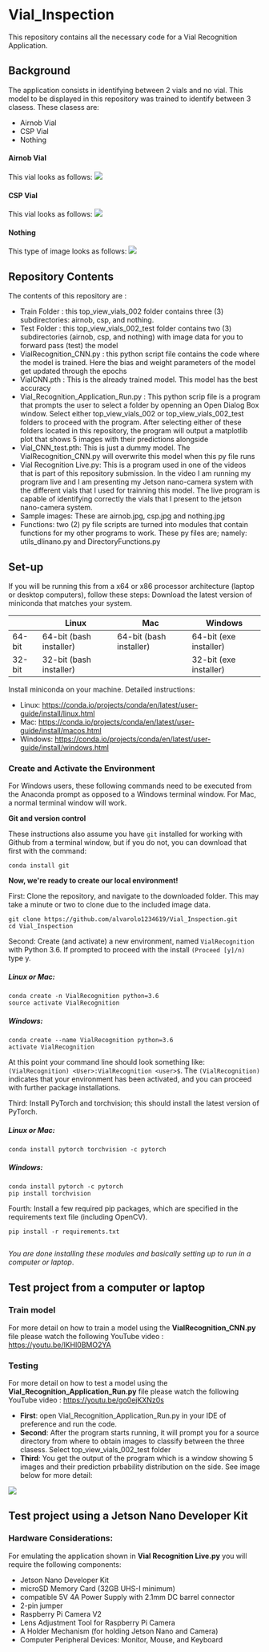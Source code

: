 # Vial_Inspection
This repository contains all the necessary code for a Vial Recognition Application. 

## Background
The application consists in identifying between 2 vials and no vial. This model to be displayed in this repository was trained to identify between 3 clasess. These clasess are:

* Airnob Vial
* CSP Vial
* Nothing

#### Airnob Vial
 This vial looks as follows: 
 ![](airnob.jpg)
#### CSP Vial
 This vial looks as follows:
 ![](csp.jpg)

#### Nothing
This type of image looks as follows:
![](nothing.jpg)
 

## Repository Contents
The contents of this repository are :
  * Train Folder : this top_view_vials_002 folder contains three (3) subdirectories: airnob, csp, and nothing. 
  * Test Folder : this top_view_vials_002_test folder contains two (3) subdirectories (airnob, csp, and nothing) with image data for you to forward pass (test) the model
  * VialRecognition_CNN.py : this python script file contains the code where the model is trained. Here the bias and weight parameters of the model get updated through the epochs
  * VialCNN.pth : This is the already trained model. This model has the best accuracy
  * Vial_Recognition_Application_Run.py : This python scrip file is a program that prompts the user to select a folder by openning an Open Dialog Box window. Select either top_view_vials_002 or top_view_vials_002_test folders to proceed with the program. After selecting either of these folders located in this repository, the program will output a matplotlib plot that shows 5 images with their predictions alongside
  * Vial_CNN_test.pth: This is just a dummy model. The VialRecognition_CNN.py will overwrite this model when this py file runs
  * Vial Recognition Live.py: This is a program used in one of the videos that is part of this repository submission. In the video I am running my program live and I am presenting my Jetson nano-camera system with the different vials that I used for trainning this model. The live program is capable of identifying correctly the vials that I present to the jetson nano-camera system.
  * Sample images: These are airnob.jpg, csp.jpg and nothing.jpg
  * Functions: two (2) py file scripts are turned into modules that contain functions for my other programs to work. These py files are; namely:   utils_dlinano.py and DirectoryFunctions.py

## Set-up
If you will be running this from a x64 or x86 processor architecture (laptop or desktop computers), follow these steps:
Download the latest version of miniconda that matches your system.

|   | Linux	| Mac	| Windows|
----|-------|-----|--------|
64-bit |	64-bit (bash installer) |	64-bit (bash installer)|	64-bit (exe installer)|
32-bit	| 32-bit (bash installer)		|       |32-bit (exe installer) 


Install miniconda on your machine. Detailed instructions:

* Linux: https://conda.io/projects/conda/en/latest/user-guide/install/linux.html
* Mac: https://conda.io/projects/conda/en/latest/user-guide/install/macos.html
* Windows: https://conda.io/projects/conda/en/latest/user-guide/install/windows.html

### Create and Activate the Environment
For Windows users, these following commands need to be executed from the Anaconda prompt as opposed to a Windows terminal window. For Mac, a normal terminal window will work.

**Git and version control**

These instructions also assume you have `git` installed for working with Github from a terminal window, but if you do not, you can download that first with the command:

```
conda install git

```

**Now, we're ready to create our local environment!**

 First: Clone the repository, and navigate to the downloaded folder. This may take a minute or two to clone due to the included image data.
```
git clone https://github.com/alvarolo1234619/Vial_Inspection.git
cd Vial_Inspection

```
 Second: Create (and activate) a new environment, named `VialRecognition` with Python 3.6. If prompted to proceed with the install `(Proceed [y]/n)` type y.
 
  ##### Linux or Mac:
  ```
  conda create -n VialRecognition python=3.6
  source activate VialRecognition
  ```
  ##### Windows:
   ```
  conda create --name VialRecognition python=3.6
  activate VialRecognition
  ```
 
 At this point your command line should look something like: `(VialRecognition) <User>:VialRecognition <user>$`. The `(VialRecognition) `   indicates that your environment has been activated, and you can proceed with further package installations.
 
 Third: Install PyTorch and torchvision; this should install the latest version of PyTorch.
 
  ##### Linux or Mac:
  ```
  conda install pytorch torchvision -c pytorch 
  
  ```
  ##### Windows:
   ```
  conda install pytorch -c pytorch
  pip install torchvision
  
  ```
 
 Fourth: Install a few required pip packages, which are specified in the requirements text file (including OpenCV).
   ```
  pip install -r requirements.txt
  
  
  ```
  
 *You are done installing these modules and basically setting up to run in a computer or laptop*.


## Test project from a computer or laptop

### Train model
For more detail on how to train a model using the **VialRecognition_CNN.py** file  please watch the following YouTube video : https://youtu.be/lKHl0BMO2YA 

### Testing
For more detail on how to test a model using the **Vial_Recognition_Application_Run.py** file  please watch the following YouTube video : https://youtu.be/go0ejKXNz0s 

* **First**: open   Vial_Recognition_Application_Run.py in your IDE of preference and run the code.
* **Second**: After the program starts running, it will prompt you for a source directory from where to obtain images to classify between the three clasess. Select top_view_vials_002_test folder
* **Third**: You get the output of the program which is a window showing 5 images and their prediction prbability distribution on the side. See image below for more detail:

![](Output_Sample.png)


## Test project using a Jetson Nano Developer Kit

### Hardware Considerations:
For emulating the application shown in **Vial Recognition Live.py** you will require the following components:

* Jetson Nano Developer Kit
* microSD Memory Card (32GB UHS-I minimum)
* compatible 5V 4A Power Supply with 2.1mm DC barrel connector
* 2-pin jumper
* Raspberry Pi Camera V2 
* Lens Adjustment Tool for Raspberry Pi Camera
* A Holder Mechanism (for holding Jetson Nano and Camera)
* Computer Peripheral Devices: Monitor, Mouse, and Keyboard

